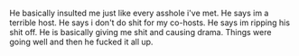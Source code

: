 He basically insulted me just like every asshole i've met. He says im a terrible host. He says i don't do shit for my co-hosts. He says im ripping his shit off. He is basically giving me shit and causing drama. Things were going well and then he fucked it all up.